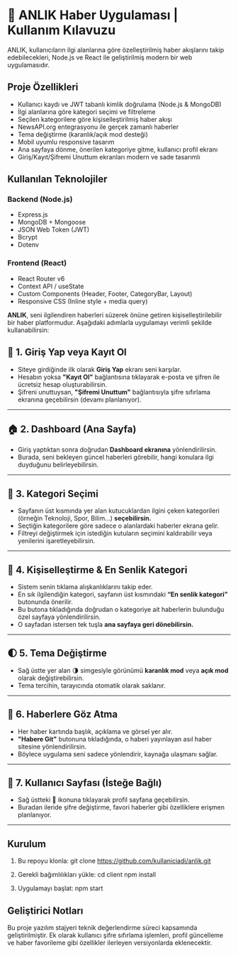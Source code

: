 # 📰 ANLIK Haber Uygulaması | Kullanım Kılavuzu

ANLIK, kullanıcıların ilgi alanlarına göre özelleştirilmiş haber akışlarını takip edebilecekleri, Node.js ve React ile geliştirilmiş modern bir web uygulamasıdır.

## Proje Özellikleri

-  Kullanıcı kaydı ve JWT tabanlı kimlik doğrulama (Node.js & MongoDB)
-  İlgi alanlarına göre kategori seçimi ve filtreleme
-  Seçilen kategorilere göre kişiselleştirilmiş haber akışı
-  NewsAPI.org entegrasyonu ile gerçek zamanlı haberler
-  Tema değiştirme (karanlık/açık mod desteği)
-  Mobil uyumlu responsive tasarım
-  Ana sayfaya dönme, önerilen kategoriye gitme, kullanıcı profil ekranı
-  Giriş/Kayıt/Şifremi Unuttum ekranları modern ve sade tasarımlı

##  Kullanılan Teknolojiler

###  Backend (Node.js)
- Express.js
- MongoDB + Mongoose
- JSON Web Token (JWT)
- Bcrypt
- Dotenv

###  Frontend (React)
- React Router v6
- Context API / useState
- Custom Components (Header, Footer, CategoryBar, Layout)
- Responsive CSS (Inline style + media query)

**ANLIK**, seni ilgilendiren haberleri süzerek önüne getiren kişiselleştirilebilir bir haber platformudur. Aşağıdaki adımlarla uygulamayı verimli şekilde kullanabilirsin:

## 🔐 1. Giriş Yap veya Kayıt Ol

- Siteye girdiğinde ilk olarak **Giriş Yap** ekranı seni karşılar.
- Hesabın yoksa **"Kayıt Ol"** bağlantısına tıklayarak e-posta ve şifren ile ücretsiz hesap oluşturabilirsin.
- Şifreni unuttuysan, **"Şifremi Unuttum"** bağlantısıyla şifre sıfırlama ekranına geçebilirsin (devamı planlanıyor).

---

## 🏠 2. Dashboard (Ana Sayfa)

- Giriş yaptıktan sonra doğrudan **Dashboard ekranına** yönlendirilirsin.
- Burada, seni bekleyen güncel haberleri görebilir, hangi konulara ilgi duyduğunu belirleyebilirsin.

---

## 🧷 3. Kategori Seçimi

- Sayfanın üst kısmında yer alan kutucuklardan ilgini çeken kategorileri (örneğin Teknoloji, Spor, Bilim...) **seçebilirsin.**
- Seçtiğin kategorilere göre sadece o alanlardaki haberler ekrana gelir.
- Filtreyi değiştirmek için istediğin kutuların seçimini kaldırabilir veya yenilerini işaretleyebilirsin.

---

## 🧠 4. Kişiselleştirme & En Senlik Kategori

- Sistem senin tıklama alışkanlıklarını takip eder.
- En sık ilgilendiğin kategori, sayfanın üst kısmındaki **“En senlik kategori”** butonunda önerilir.
- Bu butona tıkladığında doğrudan o kategoriye ait haberlerin bulunduğu özel sayfaya yönlendirilirsin.
- O sayfadan istersen tek tuşla **ana sayfaya geri dönebilirsin.**

---

## 🌓 5. Tema Değiştirme

- Sağ üstte yer alan 🌗 simgesiyle görünümü **karanlık mod** veya **açık mod** olarak değiştirebilirsin.
- Tema tercihin, tarayıcında otomatik olarak saklanır.

---

## 📰 6. Haberlere Göz Atma

- Her haber kartında başlık, açıklama ve görsel yer alır.
- **"Habere Git"** butonuna tıkladığında, o haberi yayınlayan asıl haber sitesine yönlendirilirsin.
- Böylece uygulama seni sadece yönlendirir, kaynağa ulaşmanı sağlar.

---

## 👤 7. Kullanıcı Sayfası (İsteğe Bağlı)

- Sağ üstteki 👤 ikonuna tıklayarak profil sayfana geçebilirsin.
- Buradan ileride şifre değiştirme, favori haberler gibi özelliklere erişmen planlanıyor.

---

## Kurulum
1. Bu repoyu klonla:
   git clone https://github.com/kullaniciadi/anlik.git

2. Gerekli bağımlılıkları yükle:
   cd client
   npm install

3. Uygulamayı başlat:
   npm start

## Geliştirici Notları
Bu proje yazılım stajyeri teknik değerlendirme süreci kapsamında geliştirilmiştir.
Ek olarak kullanıcı şifre sıfırlama işlemleri, profil güncelleme ve haber favorileme gibi özellikler ilerleyen versiyonlarda eklenecektir.


